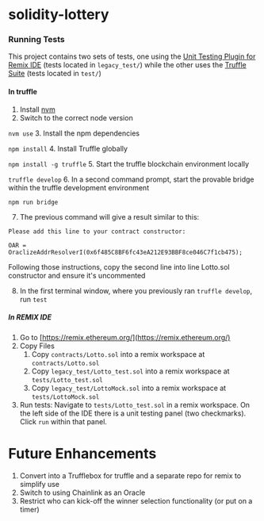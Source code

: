 # solidity-lottery
### Running Tests
This project contains two sets of tests, one using the
[Unit Testing Plugin for Remix IDE](https://remix-ide.readthedocs.io/en/latest/unittesting.html)
(tests located in `legacy_test/`)
while the other uses the [Truffle Suite](https://github.com/trufflesuite/truffle) (tests located in `test/`)
#### In truffle
1. Install [nvm](https://github.com/nvm-sh/nvm)
2. Switch to the correct node version 

`nvm use`
3. Install the npm dependencies

`npm install`
4. Install Truffle globally

`npm install -g truffle`
5. Start the truffle blockchain environment locally

`truffle develop`
6. In a second command prompt, start the provable bridge within the truffle development environment

`npm run bridge`

7. The previous command will give a result similar to this:

```
Please add this line to your contract constructor:

OAR = OraclizeAddrResolverI(0x6f485C8BF6fc43eA212E93BBF8ce046C7f1cb475);
```
Following those instructions, copy the second line into line Lotto.sol constructor and ensure it's uncommented

8. In the first terminal window, where you previously ran `truffle develop`, run `test`

##### In REMIX IDE

1. Go to [https://remix.ethereum.org/](https://remix.ethereum.org/)
2. Copy Files
    1. Copy `contracts/Lotto.sol` into a remix workspace at `contracts/Lotto.sol`
    2. Copy `legacy_test/Lotto_test.sol` into a remix workspace at `tests/Lotto_test.sol`
    3. Copy `legacy_test/LottoMock.sol` into a remix workspace at `tests/LottoMock.sol`
3. Run tests: Navigate to `tests/Lotto_test.sol` in a remix workspace. On the left side of the IDE there is a unit testing panel (two checkmarks). Click `run` within that panel.

# Future Enhancements

1. Convert into a Trufflebox for truffle and a separate repo for remix to simplify use
2. Switch to using Chainlink as an Oracle
3. Restrict who can kick-off the winner selection functionality (or put on a timer)